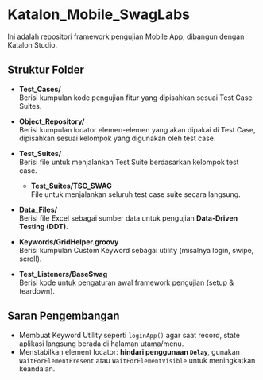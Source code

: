 # Katalon_Mobile_SwagLabs

Ini adalah repositori framework pengujian Mobile App, dibangun dengan Katalon Studio.

## Struktur Folder

- **Test_Cases/**  
  Berisi kumpulan kode pengujian fitur yang dipisahkan sesuai Test Case Suites.

- **Object_Repository/**  
  Berisi kumpulan locator elemen-elemen yang akan dipakai di Test Case, dipisahkan sesuai kelompok yang digunakan oleh test case.

- **Test_Suites/**  
  Berisi file untuk menjalankan Test Suite berdasarkan kelompok test case.

  - **Test_Suites/TSC_SWAG**  
    File untuk menjalankan seluruh test case suite secara langsung.

- **Data_Files/**  
  Berisi file Excel sebagai sumber data untuk pengujian **Data-Driven Testing (DDT)**.

- **Keywords/GridHelper.groovy**  
  Berisi kumpulan Custom Keyword sebagai utility (misalnya login, swipe, scroll).

- **Test_Listeners/BaseSwag**  
  Berisi kode untuk pengaturan awal framework pengujian (setup & teardown).

## Saran Pengembangan

- Membuat Keyword Utility seperti `loginApp()` agar saat record, state aplikasi langsung berada di halaman utama/menu.
- Menstabilkan element locator: **hindari penggunaan `Delay`**, gunakan `WaitForElementPresent` atau `WaitForElementVisible` untuk meningkatkan keandalan.
